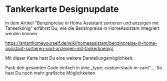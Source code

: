 # Tankerkarte Designupdate

In dem Artikel "Benzinpreise in Home Assistant sortieren und anzeigen mit Tankerkönig" erfährst Du, wie die Benzinpreise in HomeAssistant integriert werden können.

https://smarthomeyourself.de/wiki/homeassistant/benzinpreise-in-home-assistant-sortieren-und-anzeigen-mit-tankerkoenig/

Mit dieser Karte hast Du eine weitere Darstellungsmöglichkeit.

Pack den gesamten Code einfach in eine „type: custom:stack-in-card“….
So hast Du noch mehr grafische Möglichkeiten
